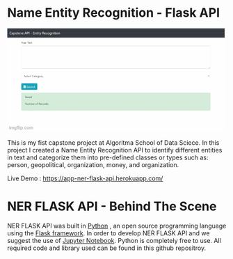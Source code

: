 # Name Entity Recognition - Flask API

![](rest_api_gif.gif)

This is my fist capstone project at Algoritma School of Data Sciece. In this project I created a Name Entity Recognition API to identify different entities in text and categorize them into pre-defined classes or types such as: person, geopolitical, organization, money, and organization.

Live Demo : https://app-ner-flask-api.herokuapp.com/

# NER FLASK API - Behind The Scene

NER FLASK API was built in [Python](https://www.python.org/) , an open source programming language using the [Flask framework](https://shiny.rstudio.com). In order to develop NER FLASK API and we suggest the use of [Jupyter Notebook](https://jupyter.org/). Python is completely free to use. All required code and library used can be found in this github repositroy.
